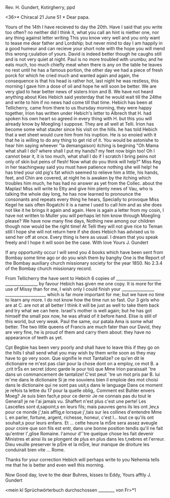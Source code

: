 Rev. H. Gundert, Kotirgherry, ppd

<36>* Chiracal 21 June 51
 <Saturday>*
Dear papa.

Yours of the 14th I have recieved to day the 20th. Have I said that you write too often? no neither did I think it, what you call an hint is niether one, nor any thing against letter writing This you know very well and you only want to tease me dear father and Lordship; but never mind to day I am happily in a good humeur and can recieve your short note with the hope you will mend this wrong r‚sulation of yours. David is indeed better though he caughs still and is not very quiet at night. Paul is no more troubled with urumbu; and he eats much, too much chiefly meat when there is any on the table he leaves no rest until he has a famous portion, the other day we had a piece of fresh porck for which he cried much and wanted again and again, the consequence is that his head is rather hot, last night he was restless, this morning I gave him a dose of oil and hope he will soon be better. We are very glad to hear better news of sisters Irion and B. We have not heard anything about Kies Hebich said yesterday that he would wait till the 24the and write to him if no news had come till that time. Hebich has been at Tellicherry, came from there to us thursday morning, they were happy together, Irion has written under Hebich's letter to Albrech that H. had spoken his own heart so agreed in every thing with H. but this you will already know by Moegling I suppose. They are all well at Telli. Irion has become some what stauter since his visit on the hills. he has told Hebich that a wet sheet would cure him from his iruption. He is so enoied with it that he is willing to do any thing to get rid of it. You would be astonishe to hear him saying wheever "la demangaison) itching is begining "Oh Mama what shall I do? where shall I put my hands? my feet now bigin too! Oh I cannot bear it, it is too much, what shall I do if I scratch I bring peins not only of skin but peins of flesh! Now what do you think will help?" Miss Keg in her teachingway said you must have patience nothing she will help! he has tried your old pig's fat which seemed to relieve him a little, his hands, feet, and Chin are covered, at night he is awaken by the itching which troubles him much, he has had no answer as yet from the Collec. about the Maplas! Miss will write to Etty and give him plenty news of Vau, who is talking the whole day long, he has now learned to pronounce the consonants and repeats every thing he hears, Specially to provoque Miss Kegel he sais often Rogatchi it is a name I used to call him and as she does not like it he brings it again and again. Here is again a letter from my cosin, I have not written to Muller you will perhaps let him know through Moegling please? We have now many fine days, Nothing new among our children though now would be the right time! At Telli they will not give rice to Teman still I hope she will not return here if she does Hebich has advised us to send her off at once. Every thing is here as usual. I dream that you speak freely and I hope it will soon be the case. With love
 Yours J. Gundert

If any opportunity occur I will send you 4 books which have been sent from Bombay some time ago or do you wish them by banghy One is the Report of the Bombay auxiliary church missionary society for the year 1850. No 2.3.4 of the Bombay church missionary record.

From Tellicherry the have sent to Hebich 6 copies of ______________________ ________________ by favour Hebich has given me one copy. It is more for the use of Missy than for me, I wish only I could finish your ________________ ____________________ which is far more important for me; but we have no time to learn any more. I do not know how the time run so fast. 
Our 3 girls who are at C. are not at all better I think it will be just as well to take them back and try what we can here. Israel's mother is well again; but he has got himself the small pox now, he was afraid of it before hand. Elise is still of this world, but very weak. Paul the same, our patala Ama is some what better. The two little queens of Francis are much fater than our David, they are very fine, he is proud of them and carry them about: they have no appearance of teeth as yet.

Cpt Begbie has been very poorly and shall have to leave this if they go on the hills I shall send what you may wish by them write soon as they may have to go very soon. Que signifie le mot Tantalize? ce qu'en dit le dictionaire ne m'est pas clair pour la chose dont on a employ‚ ce mot B. a ‚crit trŠs en secret (donc garde le pour toi) que Mme Irion paraissait ˆtre dans un commancement de tantalize! C'est peut ˆtre un mot pris par B. lui mˆme dans le dictionaire Si je me souviens bien il emploie des mot choisi dans le dictionaire qui ne sont pas usit‚s dans le language Dans ce moment je re‡ois ta lettre du 17 pour la quelle oblig‚. Comment est Buhler envers Moeg? Je suis bien fach‚e pour ce dernir Je ne connais pas du tout le General! je ne l'ai jamais vu. Shaffert n'est plus c'est une perte! Les Lascelles sont d‚sapoint‚s en leurs fils; mais pauvres gens ils les ont ‚lev‚s pour ce monde j'‚tais afflig‚e lorsque j'‚tais sur les collines d'entendre Mme L en parler, fortune, argent, richesse, honeur, c'est l… tout ce qu'ils ont souhait‚s pour leurs enfans. Et … cette heure la mŠre sera assez aveugle pour croire que son fils est entr‚ dans une bonne position tendis qu'il ne fait qu'entrer l'‚glise Romaine. l'amour d'ˆtre quelque chose les fait devenir Ministres et ainsi ils se plongent de plus en plus dans les t‚nebres et l'erreur. Dieu veuille preserver le pŠre et la mŠre, leur manque de droiture les conduirait bien vite … Rome.

Thanks for your correction Hebich will perhaps write to you Nehemia tells me that he is better and even well this morning.

Now Good day, love to the dear Buhres, kisses to Eddy,
 Yours afftly J. Gundert

<mein kl Sprüchwörterbuch durchschossen ________ von Fr>*1
